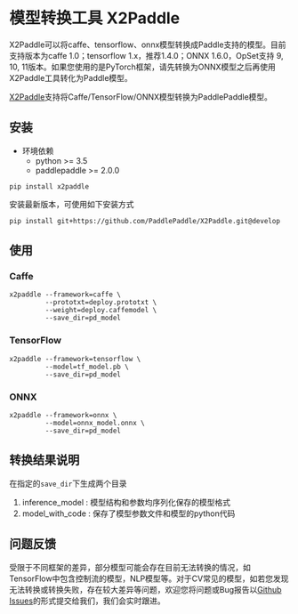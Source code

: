 # 模型转换工具 X2Paddle

X2Paddle可以将caffe、tensorflow、onnx模型转换成Paddle支持的模型。目前支持版本为caffe 1.0；tensorflow 1.x，推荐1.4.0；ONNX 1.6.0，OpSet支持 9, 10, 11版本。如果您使用的是PyTorch框架，请先转换为ONNX模型之后再使用X2Paddle工具转化为Paddle模型。

[X2Paddle](https://github.com/PaddlePaddle/X2Paddle)支持将Caffe/TensorFlow/ONNX模型转换为PaddlePaddle模型。



## 安装

- 环境依赖
  - python >= 3.5
  - paddlepaddle >= 2.0.0
```
pip install x2paddle
```

安装最新版本，可使用如下安装方式

```
pip install git+https://github.com/PaddlePaddle/X2Paddle.git@develop
```

## 使用

### Caffe

```
x2paddle --framework=caffe \
         --prototxt=deploy.prototxt \
         --weight=deploy.caffemodel \
         --save_dir=pd_model
```

### TensorFlow

```
x2paddle --framework=tensorflow \
         --model=tf_model.pb \
         --save_dir=pd_model
```

### ONNX

```
x2paddle --framework=onnx \
         --model=onnx_model.onnx \
         --save_dir=pd_model
```

## 转换结果说明

在指定的`save_dir`下生成两个目录  
1. inference_model : 模型结构和参数均序列化保存的模型格式
2. model_with_code : 保存了模型参数文件和模型的python代码

## 问题反馈

受限于不同框架的差异，部分模型可能会存在目前无法转换的情况，如TensorFlow中包含控制流的模型，NLP模型等。对于CV常见的模型，如若您发现无法转换或转换失败，存在较大差异等问题，欢迎您将问题或Bug报告以[Github Issues](https://github.com/PaddlePaddle/X2Paddle/issues)的形式提交给我们，我们会实时跟进。

